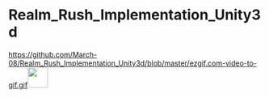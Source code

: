 # Realm_Rush_Implementation_Unity3d

https://github.com/March-08/Realm_Rush_Implementation_Unity3d/blob/master/ezgif.com-video-to-gif.gif<img src="" width="40" height="40" />
